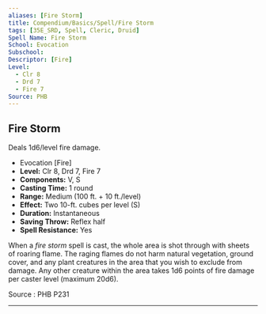 ```yaml
---
aliases: [Fire Storm]
title: Compendium/Basics/Spell/Fire Storm
tags: [35E_SRD, Spell, Cleric, Druid]
Spell Name: Fire Storm
School: Evocation
Subschool: 
Descriptor: [Fire]
Level:
  - Clr 8
  - Drd 7
  - Fire 7
Source: PHB
---
```



## Fire Storm

Deals 1d6/level fire damage.

*   Evocation [Fire]
*   **Level:** Clr 8, Drd 7, Fire 7
*   **Components:** V, S
*   **Casting Time:** 1 round
*   **Range:** Medium (100 ft. + 10 ft./level)
*   **Effect:** Two 10-ft. cubes per level (S)
*   **Duration:** Instantaneous
*   **Saving Throw:** Reflex half
*   **Spell Resistance:** Yes

<p>When a <i>fire storm</i> spell is cast, the whole area is shot through with sheets of roaring flame. The raging flames do not harm natural vegetation, ground cover, and any plant creatures in the area that you wish to exclude from damage. Any other creature within the area takes 1d6 points of fire damage per caster level (maximum 20d6).</p>

Source : PHB P231

---
